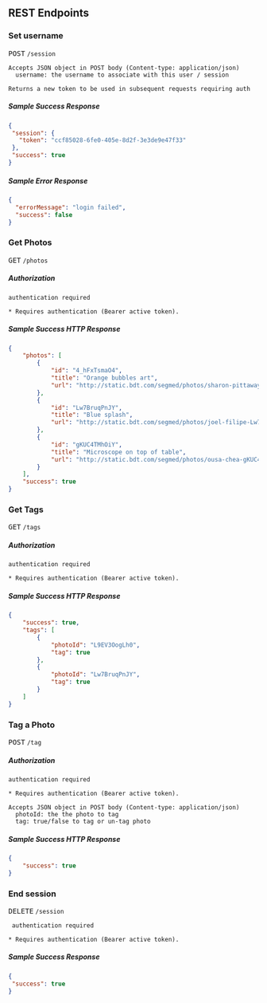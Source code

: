REST Endpoints
--------------

### Set username

<a name="post-session"></a>
<kbd>POST</kbd> `/session`

    Accepts JSON object in POST body (Content-type: application/json)
      username: the username to associate with this user / session

    Returns a new token to be used in subsequent requests requiring auth

##### Sample Success Response

```json
{
 "session": {
   "token": "ccf85028-6fe0-405e-8d2f-3e3de9e47f33"
 },
 "success": true
}
```

##### Sample Error Response

```json
{
  "errorMessage": "login failed",
  "success": false
}
```

### Get Photos

<a name="get-photos"></a>
<kbd>GET</kbd> `/photos`

##### Authorization
    authentication required

    * Requires authentication (Bearer active token).


##### Sample Success HTTP Response

```json
{
    "photos": [
        {
            "id": "4_hFxTsmaO4",
            "title": "Orange bubbles art",
            "url": "http://static.bdt.com/segmed/photos/sharon-pittaway-4_hFxTsmaO4-unsplash.jpg"
        },
        {
            "id": "Lw7BruqPnJY",
            "title": "Blue splash",
            "url": "http://static.bdt.com/segmed/photos/joel-filipe-Lw7BruqPnJY-unsplash.jpg"
        },
        {
            "id": "gKUC4TMhOiY",
            "title": "Microscope on top of table",
            "url": "http://static.bdt.com/segmed/photos/ousa-chea-gKUC4TMhOiY-unsplash.jpg"
        }
    ],
    "success": true
}
```

### Get Tags

<a name="get-tags"></a>
<kbd>GET</kbd> `/tags`

##### Authorization
    authentication required

    * Requires authentication (Bearer active token).


##### Sample Success HTTP Response

```json
{
    "success": true,
    "tags": [
        {
            "photoId": "L9EV3OogLh0",
            "tag": true
        },
        {
            "photoId": "Lw7BruqPnJY",
            "tag": true
        }
    ]
}
```

### Tag a Photo

<a name="post-tag"></a>
<kbd>POST</kbd> `/tag`

##### Authorization
    authentication required

    * Requires authentication (Bearer active token).

    Accepts JSON object in POST body (Content-type: application/json)
      photoId: the the photo to tag
      tag: true/false to tag or un-tag photo

##### Sample Success HTTP Response

```json
{
    "success": true
}
```

### End session

<a name="post-session"></a>
<kbd>DELETE</kbd> `/session`

     authentication required

    * Requires authentication (Bearer active token).

##### Sample Success Response

```json
{
 "success": true
}
```
